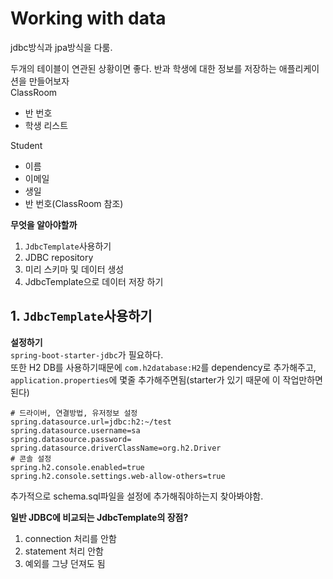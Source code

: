 # Working with data
jdbc방식과 jpa방식을 다룸.  

두개의 테이블이 연관된 상황이면 좋다.
반과 학생에 대한 정보를 저장하는 애플리케이션을 만들어보자  
ClassRoom  
* 반 번호
* 학생 리스트  

Student  
* 이름
* 이메일
* 생일
* 반 번호(ClassRoom 참조)

__무엇을 알아야할까__
1. `JdbcTemplate`사용하기
2. JDBC repository
3. 미리 스키마 및 데이터 생성
4. JdbcTemplate으로 데이터 저장 하기

## 1. `JdbcTemplate`사용하기
  
__설정하기__  
`spring-boot-starter-jdbc`가 필요하다.  
또한 H2 DB를 사용하기때문에 `com.h2database:H2`를 dependency로 추가해주고, 
`application.properties`에 몇줄 추가해주면됨(starter가 있기 때문에 이 작업만하면 된다)
```shell
# 드라이버, 연결방법, 유저정보 설정
spring.datasource.url=jdbc:h2:~/test
spring.datasource.username=sa
spring.datasource.password=
spring.datasource.driverClassName=org.h2.Driver
# 콘솔 설정
spring.h2.console.enabled=true
spring.h2.console.settings.web-allow-others=true
```
  
추가적으로 schema.sql파일을 설정에 추가해줘야하는지 찾아봐야함.  

__일반 JDBC에 비교되는 JdbcTemplate의 장점?__  
1. connection 처리를 안함
2. statement 처리 안함
3. 예외를 그냥 던져도 됨
